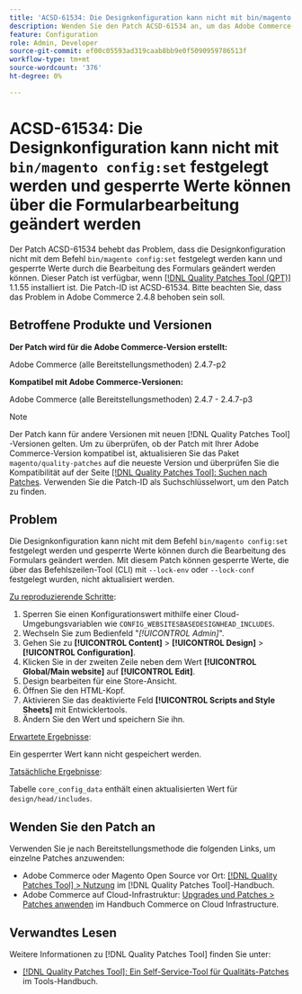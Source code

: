 ```yaml
---
title: 'ACSD-61534: Die Designkonfiguration kann nicht mit bin/magento config:set festgelegt werden und gesperrte Werte können über die Formularbearbeitung geändert werden'
description: Wenden Sie den Patch ACSD-61534 an, um das Adobe Commerce-Problem zu beheben, bei dem die Designkonfiguration nicht mit dem Befehl "bin/magento config:set"festgelegt werden kann und gesperrte Werte durch die Formularbearbeitung geändert werden können.
feature: Configuration
role: Admin, Developer
source-git-commit: ef00c05593ad319caab8bb9e0f5090959786513f
workflow-type: tm+mt
source-wordcount: '376'
ht-degree: 0%

---
```


# ACSD-61534: Die Designkonfiguration kann nicht mit `bin/magento config:set` festgelegt werden und gesperrte Werte können über die Formularbearbeitung geändert werden

Der Patch ACSD-61534 behebt das Problem, dass die Designkonfiguration nicht mit dem Befehl `bin/magento config:set` festgelegt werden kann und gesperrte Werte durch die Bearbeitung des Formulars geändert werden können. Dieser Patch ist verfügbar, wenn [[!DNL Quality Patches Tool (QPT)]](/help/tools/quality-patches-tool/quality-patches-tool-to-self-serve-quality-patches.md) 1.1.55 installiert ist. Die Patch-ID ist ACSD-61534. Bitte beachten Sie, dass das Problem in Adobe Commerce 2.4.8 behoben sein soll.

## Betroffene Produkte und Versionen

**Der Patch wird für die Adobe Commerce-Version erstellt:**

Adobe Commerce (alle Bereitstellungsmethoden) 2.4.7-p2

**Kompatibel mit Adobe Commerce-Versionen:**

Adobe Commerce (alle Bereitstellungsmethoden) 2.4.7 - 2.4.7-p3

>[!NOTE]
>
>Der Patch kann für andere Versionen mit neuen [!DNL Quality Patches Tool] -Versionen gelten. Um zu überprüfen, ob der Patch mit Ihrer Adobe Commerce-Version kompatibel ist, aktualisieren Sie das Paket `magento/quality-patches` auf die neueste Version und überprüfen Sie die Kompatibilität auf der Seite [[!DNL Quality Patches Tool]: Suchen nach Patches](https://experienceleague.adobe.com/tools/commerce-quality-patches/index.html). Verwenden Sie die Patch-ID als Suchschlüsselwort, um den Patch zu finden.

## Problem

Die Designkonfiguration kann nicht mit dem Befehl `bin/magento config:set` festgelegt werden und gesperrte Werte können durch die Bearbeitung des Formulars geändert werden. Mit diesem Patch können gesperrte Werte, die über das Befehlszeilen-Tool (CLI) mit `--lock-env` oder `--lock-conf` festgelegt wurden, nicht aktualisiert werden.

<u>Zu reproduzierende Schritte</u>:

1. Sperren Sie einen Konfigurationswert mithilfe einer Cloud-Umgebungsvariablen wie `CONFIG_WEBSITESBASEDESIGNHEAD_INCLUDES`.
1. Wechseln Sie zum Bedienfeld &quot;*[!UICONTROL Admin]*&quot;.
1. Gehen Sie zu **[!UICONTROL Content]** > **[!UICONTROL Design]** > **[!UICONTROL Configuration]**.
1. Klicken Sie in der zweiten Zeile neben dem Wert **[!UICONTROL Global/Main website]** auf **[!UICONTROL Edit]**.
1. Design bearbeiten für eine Store-Ansicht.
1. Öffnen Sie den HTML-Kopf.
1. Aktivieren Sie das deaktivierte Feld **[!UICONTROL Scripts and Style Sheets]** mit Entwicklertools.
1. Ändern Sie den Wert und speichern Sie ihn.

<u>Erwartete Ergebnisse</u>:

Ein gesperrter Wert kann nicht gespeichert werden.

<u>Tatsächliche Ergebnisse</u>:

Tabelle `core_config_data` enthält einen aktualisierten Wert für `design/head/includes`.

## Wenden Sie den Patch an

Verwenden Sie je nach Bereitstellungsmethode die folgenden Links, um einzelne Patches anzuwenden:

* Adobe Commerce oder Magento Open Source vor Ort: [[!DNL Quality Patches Tool] > Nutzung](/help/tools/quality-patches-tool/usage.md) im [!DNL Quality Patches Tool]-Handbuch.
* Adobe Commerce auf Cloud-Infrastruktur: [Upgrades und Patches > Patches anwenden](https://experienceleague.adobe.com/docs/commerce-cloud-service/user-guide/develop/upgrade/apply-patches.html) im Handbuch Commerce on Cloud Infrastructure.

## Verwandtes Lesen

Weitere Informationen zu [!DNL Quality Patches Tool] finden Sie unter:

* [[!DNL Quality Patches Tool]: Ein Self-Service-Tool für Qualitäts-Patches](/help/tools/quality-patches-tool/quality-patches-tool-to-self-serve-quality-patches.md) im Tools-Handbuch.
